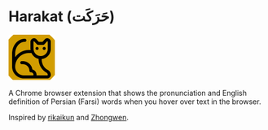 # Harakat (حَرَکَت) 

<img src="cat.png" />

A Chrome browser extension that shows the pronunciation and English definition of Persian (Farsi) words when you hover over text in the browser.

Inspired by [rikaikun](https://chromewebstore.google.com/detail/rikaikun/jipdnfibhldikgcjhfnomkfpcebammhp) and [Zhongwen](https://chromewebstore.google.com/detail/zhongwen-chinese-english/kkmlkkjojmombglmlpbpapmhcaljjkde).
